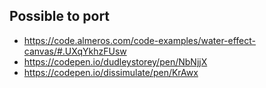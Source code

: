## Possible to port

- https://code.almeros.com/code-examples/water-effect-canvas/#.UXqYkhzFUsw
- https://codepen.io/dudleystorey/pen/NbNjjX
- https://codepen.io/dissimulate/pen/KrAwx
